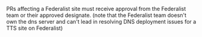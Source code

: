 PRs affecting a Federalist site must receive approval from the Federalist team or their approved designate. (note that the Federalist team doesn't own the dns server and can't lead in resolving DNS deployment issues for a TTS site on Federalist)
